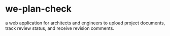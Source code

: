 # we-plan-check

a web application for architects and engineers to upload project documents, track review status, and receive revision comments.
